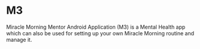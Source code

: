 # M3
Miracle Morning Mentor Android Application (M3) is a Mental Health app which can also be used for setting up your own Miracle Morning routine and manage it.

